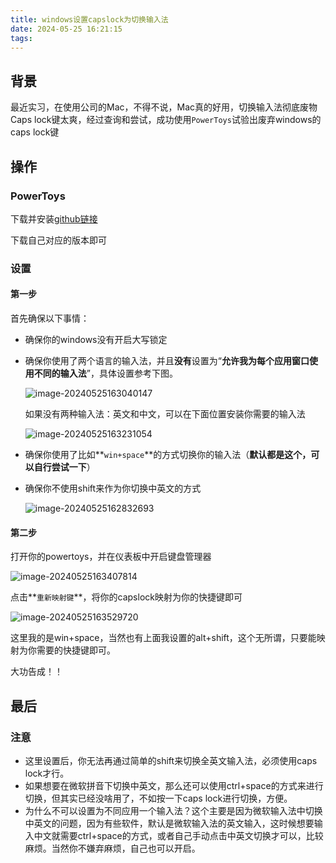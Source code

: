 ```yaml
---
title: windows设置capslock为切换输入法
date: 2024-05-25 16:21:15
tags:
---
```


## 背景

最近实习，在使用公司的Mac，不得不说，Mac真的好用，切换输入法彻底废物Caps lock键太爽，经过查询和尝试，成功使用`PowerToys`试验出废弃windows的caps lock键

## 操作

### PowerToys

下载并安装[github链接](https://github.com/microsoft/PowerToys/releases)

下载自己对应的版本即可

### 设置

#### 第一步

首先确保以下事情：

- 确保你的windows没有开启大写锁定

- 确保你使用了两个语言的输入法，并且**没有**设置为“**允许我为每个应用窗口使用不同的输入法**”，具体设置参考下图。

  ![image-20240525163040147](https://lsp-1259035619.cos.ap-beijing.myqcloud.com/typora/image-20240525163040147.png)

  如果没有两种输入法：英文和中文，可以在下面位置安装你需要的输入法

  ![image-20240525163231054](https://lsp-1259035619.cos.ap-beijing.myqcloud.com/typora/image-20240525163231054.png)

- 确保你使用了比如**`win+space`**的方式切换你的输入法（**默认都是这个，可以自行尝试一下**）

- 确保你不使用shift来作为你切换中英文的方式

  ![image-20240525162832693](https://lsp-1259035619.cos.ap-beijing.myqcloud.com/typora/image-20240525162832693.png)

#### 第二步

打开你的powertoys，并在仪表板中开启键盘管理器

![image-20240525163407814](https://lsp-1259035619.cos.ap-beijing.myqcloud.com/typora/image-20240525163407814.png)

点击**`重新映射键`**，将你的capslock映射为你的快捷键即可

![image-20240525163529720](https://lsp-1259035619.cos.ap-beijing.myqcloud.com/typora/image-20240525163529720.png)

这里我的是win+space，当然也有上面我设置的alt+shift，这个无所谓，只要能映射为你需要的快捷键即可。

大功告成！！

## 最后

### 注意

- 这里设置后，你无法再通过简单的shift来切换全英文输入法，必须使用caps lock才行。
- 如果想要在微软拼音下切换中英文，那么还可以使用ctrl+space的方式来进行切换，但其实已经没啥用了，不如按一下caps lock进行切换，方便。
- 为什么不可以设置为不同应用一个输入法？这个主要是因为微软输入法中切换中英文的问题，因为有些软件，默认是微软输入法的英文输入，这时候想要输入中文就需要ctrl+space的方式，或者自己手动点击中英文切换才可以，比较麻烦。当然你不嫌弃麻烦，自己也可以开启。
